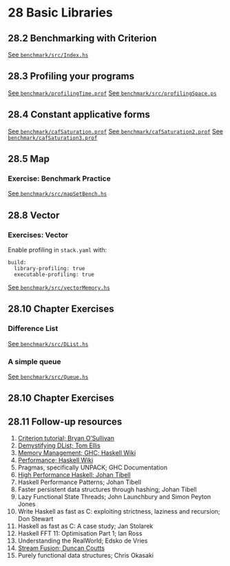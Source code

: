 # 28 Basic Libraries

## 28.2 Benchmarking with Criterion

[See `benchmark/src/Index.hs`](/28/benchmark/src/Index.hs)

## 28.3 Profiling your programs

[See `benchmark/profilingTime.prof`](/28/benchmark/profilingTime.prof)
[See `benchmark/src/profilingSpace.ps`](/28/benchmark/profilingSpace.ps)

## 28.4 Constant applicative forms

[See `benchmark/cafSaturation.prof`](/28/benchmark/cafSaturation.prof)
[See `benchmark/cafSaturation2.prof`](/28/benchmark/cafSaturation2.prof)
[See `benchmark/cafSaturation3.prof`](/28/benchmark/cafSaturation3.prof)

## 28.5 Map

### Exercise: Benchmark Practice

[See `benchmark/src/mapSetBench.hs`](/28/benchmark/src/mapSetBench.hs)

## 28.8 Vector


### Exercises: Vector

Enable profiling in `stack.yaml` with:

```
build:
  library-profiling: true
  executable-profiling: true
```

[See `benchmark/src/vectorMemory.hs`](/28/benchmark/src/vectorMemory.hs)

## 28.10 Chapter Exercises

### Difference List

[See `benchmark/src/DList.hs`](/28/benchmark/src/DList.hs)

### A simple queue

[See `benchmark/src/Queue.hs`](/28/benchmark/src/Queue.hs)

## 28.10 Chapter Exercises

## 28.11 Follow-up resources
1. [Criterion tutorial; Bryan O’Sullivan](http://www.serpentine.com/criterion/tutorial.html)
2. [Demystifying DList; Tom Ellis](http://h2.jaguarpaw.co.uk/posts/demystifying-dlist/)
3. [Memory Management; GHC; Haskell Wiki](https://wiki.haskell.org/GHC/Memory_Management)
4. [Performance; Haskell Wiki](https://wiki.haskell.org/Performance)
5. Pragmas, specifically UNPACK; GHC Documentation
6. [High Performance Haskell; Johan Tibell](http://johantibell.com/files/slides.pdf)
7. Haskell Performance Patterns; Johan Tibell
8. Faster persistent data structures through hashing; Johan Tibell
9. Lazy Functional State Threads; John Launchbury and Simon Peyton Jones
10. Write Haskell as fast as C: exploiting strictness, laziness and recursion; Don Stewart
11. Haskell as fast as C: A case study; Jan Stolarek
12. Haskell FFT 11: Optimisation Part 1; Ian Ross
13. Understanding the RealWorld; Edsko de Vries
14. [Stream Fusion; Duncan Coutts](http://code.haskell.org/~dons/papers/icfp088-coutts.pdf)
15. Purely functional data structures; Chris Okasaki
